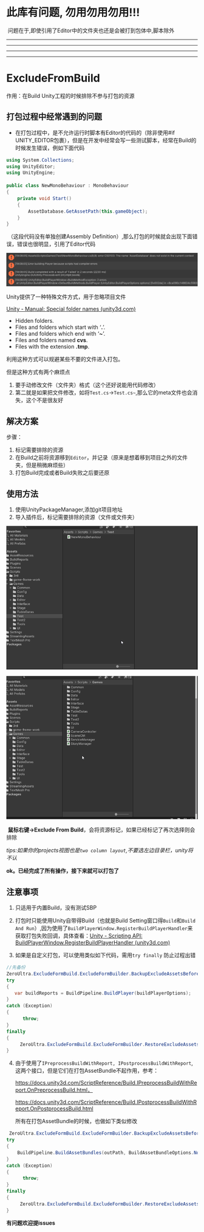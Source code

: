 

# 此库有问题, 勿用勿用勿用!!!

​	问题在于,即使引用了Editor中的文件夹也还是会被打到包体中,脚本除外

***

***

***

***



# ExcludeFromBuild

作用：在Build Unity工程的时候排除不参与打包的资源

## 打包过程中经常遇到的问题

* 在打包过程中，是不允许运行时脚本有Editor的代码的（除非使用#if UNITY_EDITOR包裹），但是在开发中经常会写一些测试脚本，经常在Build的时候发生错误，例如下面代码

```c#
using System.Collections;
using UnityEditor;
using UnityEngine;

public class NewMonoBehaviour : MonoBehaviour
{
    private void Start()
    {
        AssetDatabase.GetAssetPath(this.gameObject);
    }
}
```

​		（这段代码没有单独创建Assembly Definition）,那么打包的时候就会出现下面错误，错误也很明显，引用了Editor代码

![image-20231231190825083](https://raw.githubusercontent.com/ZeroUltra/MediaLibrary/main/Imgs/202312311908857.png)

Unity提供了一种特殊文件方式，用于忽略项目文件

[Unity - Manual: Special folder names (unity3d.com)](https://docs.unity3d.com/Manual/SpecialFolders.html)

- Hidden folders.
- Files and folders which start with ‘**.**’.
- Files and folders which end with ‘**~**’.
- Files and folders named **cvs**.
- Files with the extension **.tmp**.

利用这种方式可以规避某些不要的文件进入打包。

但是这种方式有两个麻烦点

1. 要手动修改文件（文件夹）格式（这个还好说能用代码修改）
2. 第二就是如果把文件修改，如将`Test.cs`->`Test.cs~`,那么它的meta文件也会消失，这个不是很友好

## 解决方案

步骤：

1. 标记需要排除的资源
2. 在Build之前将资源移到`Editor`，并记录（原来是想着移到项目之外的文件夹，但是稍微麻烦些）
3. 打包Build完成或者Build失败之后要还原

## 使用方法

1. 使用UnityPackageManager,添加git项目地址
2. 导入插件后，标记需要排除的资源（文件或文件夹）

![111](https://raw.githubusercontent.com/ZeroUltra/MediaLibrary/main/Imgs/202312311932079.gif)

![222](https://raw.githubusercontent.com/ZeroUltra/MediaLibrary/main/Imgs/202312311938476.gif)

​	**鼠标右键->Exclude From Build**，会将资源标记，如果已经标记了再次选择则会排除

​	*tips:如果你的projects视图也是`two column layout`,不要选左边目录栏，unity将不认*

**ok。已经完成了所有操作，接下来就可以打包了**

## 注意事项

1. 只适用于内置Build，没有测试SBP
2. 打包时只能使用Unity自带得Build（也就是Build Setting窗口得`Build`和`Build And Run`）,因为使用了`BuildPlayerWindow.RegisterBuildPlayerHandler`来获取打包失败回调，具体查看：[Unity - Scripting API: BuildPlayerWindow.RegisterBuildPlayerHandler (unity3d.com)](https://docs.unity3d.com/ScriptReference/BuildPlayerWindow.RegisterBuildPlayerHandler.html)

3. 如果是自定义打包，可以使用类似如下代码，需用`try finally` 防止过程出错

```c#
//先备份
ZeroUltra.ExcludeFormBuild.ExcludeFormBuilder.BackupExcludeAssetsBeforeBuild();
try
{
   var buildReports = BuildPipeline.BuildPlayer(buildPlayerOptions);
}
catch (Exception)
{
      throw;
}
finally 
{ 
     ZeroUltra.ExcludeFormBuild.ExcludeFormBuilder.RestoreExcludeAssetsAfterBuild();
}

```

4. 由于使用了`IPreprocessBuildWithReport, IPostprocessBuildWithReport`,这两个接口，但是它们在打包AssetBundle不起作用，参考：

   https://docs.unity3d.com/ScriptReference/Build.IPreprocessBuildWithReport.OnPreprocessBuild.html，

   https://docs.unity3d.com/ScriptReference/Build.IPostprocessBuildWithReport.OnPostprocessBuild.html

   所有在打包AssetBundle的时候，也做如下类似修改

```c#
 ZeroUltra.ExcludeFormBuild.ExcludeFormBuilder.BackupExcludeAssetsBeforeBuild();
try
{
    BuildPipeline.BuildAssetBundles(outPath, BuildAssetBundleOptions.None, BuildTarget.Android);
}
catch (Exception)
{
      throw;
}
finally 
{ 
     ZeroUltra.ExcludeFormBuild.ExcludeFormBuilder.RestoreExcludeAssetsAfterBuild();
}
```



**有问题欢迎提issues**
